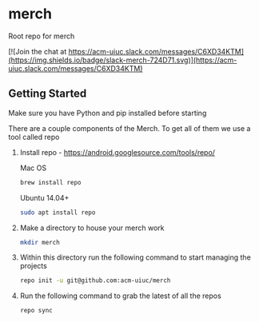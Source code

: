 # merch
Root repo for merch

[![Join the chat at https://acm-uiuc.slack.com/messages/C6XD34KTM](https://img.shields.io/badge/slack-merch-724D71.svg)](https://acm-uiuc.slack.com/messages/C6XD34KTM)

## Getting Started

Make sure you have Python and pip installed before starting 

There are a couple components of the Merch. To get all of them we use a tool called repo 

1. Install repo - https://android.googlesource.com/tools/repo/

    Mac OS
    ```sh
    brew install repo 
    ```

    Ubuntu 14.04+
    ```sh    
    sudo apt install repo

    ```
2. Make a directory to house your merch work
    ```sh
    mkdir merch
    ```
    
3. Within this directory run the following command to start managing the projects

    ```sh    
    repo init -u git@github.com:acm-uiuc/merch
    ```
    
4. Run the following command to grab the latest of all the repos 

    ```sh    
    repo sync
    ```

